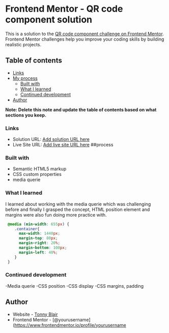 # Frontend Mentor - QR code component solution

This is a solution to the [QR code component challenge on Frontend Mentor](https://www.frontendmentor.io/challenges/qr-code-component-iux_sIO_H). Frontend Mentor challenges help you improve your coding skills by building realistic projects. 

## Table of contents
- [Links](#links)
- [My process](#my-process)
  - [Built with](#built-with)
  - [What I learned](#what-i-learned)
  - [Continued development](#continued-development)
- [Author](#author)


**Note: Delete this note and update the table of contents based on what sections you keep.**

### Links

- Solution URL: [Add solution URL here](https://your-solution-url.com)
- Live Site URL: [Add live site URL here](https://your-live-site-url.com)
##process
### Built with

- Semantic HTML5 markup
- CSS custom properties
- media querie

### What I learned

I learned about working with the media querie which was challenging before and finally I grasped the concept, HTML position element and margins were also fun doing more practice with.

```css
 @media (min-width: 655px) {
    .container{
      max-width: 1440px;
      margin-top: 80px;
      margin-right: 20%;
      margin-bottom: 100px;
      margin-left: 40%;
    }
 }
```
### Continued development

-Media querie
-CSS position
-CSS display 
-CSS margins, padding 

## Author

- Website - [Tonny Blair](https://www.your-site.com)
- Frontend Mentor - [@yourusername](https://www.frontendmentor.io/profile/yourusername
